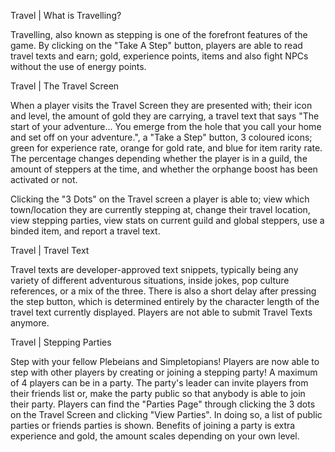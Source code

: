 Travel |  What is Travelling? 

Travelling, also known as stepping is one of the forefront features of the game. By clicking on the "Take A Step" button, players are able to read travel texts and earn; gold, experience points, items and also fight NPCs without the use of energy points.


Travel | The Travel Screen

When a player visits the Travel Screen they are presented with; their icon and level, the amount of gold they are carrying, a travel text that says "The start of your adventure...
You emerge from the hole that you call your home and set off on your adventure.", a "Take a Step" button, 3 coloured icons; green for experience rate, orange for gold rate, and blue for item rarity rate. The percentage changes depending whether the player is in a guild, the amount of steppers at the time, and whether the orphange boost has been activated or not. 

Clicking the "3 Dots" on the Travel screen a player is able to; view which town/location they are currently stepping at, change their travel location, view stepping parties, view stats on current guild and global steppers, use a binded item, and report a travel text.


Travel | Travel Text 

Travel texts are developer-approved text snippets, typically being any variety of different adventurous situations, inside jokes, pop culture references, or a mix of the three. There is also a short delay after pressing the step button, which is determined entirely by the character length of the travel text currently displayed. Players are not able to submit Travel Texts anymore.


Travel | Stepping Parties 

Step with your fellow Plebeians and Simpletopians! Players are now able to step with other players by creating or joining a stepping party! A maximum of 4 players can be in a party. The party's leader can invite players from their friends list or, make the party public so that anybody is able to join their party. Players can find the "Parties Page" through clicking the 3 dots on the Travel Screen and clicking "View Parties". In doing so, a list of public parties or friends parties is shown. Benefits of joining a party is extra experience and gold, the amount scales depending on your own level.


